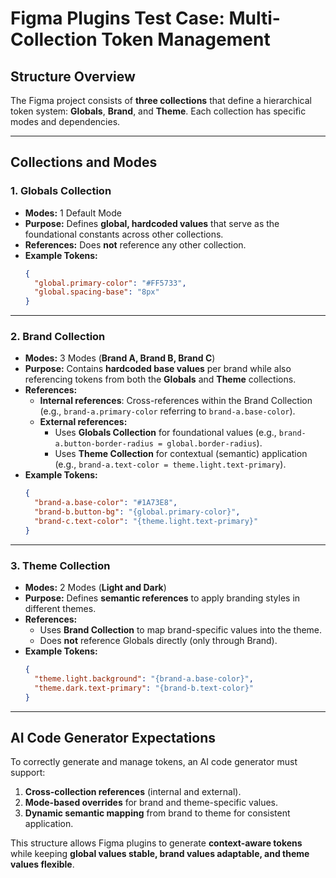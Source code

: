 # Figma Plugins Test Case: Multi-Collection Token Management

## Structure Overview
The Figma project consists of **three collections** that define a hierarchical token system: **Globals**, **Brand**, and **Theme**. Each collection has specific modes and dependencies.

---

## Collections and Modes

### 1. Globals Collection
- **Modes:** 1 Default Mode
- **Purpose:** Defines **global, hardcoded values** that serve as the foundational constants across other collections.
- **References:** Does **not** reference any other collection.
- **Example Tokens:**
  ```json
  {
    "global.primary-color": "#FF5733",
    "global.spacing-base": "8px"
  }
  ```

---

### 2. Brand Collection
- **Modes:** 3 Modes (**Brand A, Brand B, Brand C**)
- **Purpose:** Contains **hardcoded base values** per brand while also referencing tokens from both the **Globals** and **Theme** collections.
- **References:**
  - **Internal references**: Cross-references within the Brand Collection (e.g., `brand-a.primary-color` referring to `brand-a.base-color`).
  - **External references:**
    - Uses **Globals Collection** for foundational values (e.g., `brand-a.button-border-radius = global.border-radius`).
    - Uses **Theme Collection** for contextual (semantic) application (e.g., `brand-a.text-color = theme.light.text-primary`).
- **Example Tokens:**
  ```json
  {
    "brand-a.base-color": "#1A73E8",
    "brand-b.button-bg": "{global.primary-color}",
    "brand-c.text-color": "{theme.light.text-primary}"
  }
  ```

---

### 3. Theme Collection
- **Modes:** 2 Modes (**Light and Dark**)
- **Purpose:** Defines **semantic references** to apply branding styles in different themes.
- **References:**
  - Uses **Brand Collection** to map brand-specific values into the theme.
  - Does **not** reference Globals directly (only through Brand).
- **Example Tokens:**
  ```json
  {
    "theme.light.background": "{brand-a.base-color}",
    "theme.dark.text-primary": "{brand-b.text-color}"
  }
  ```

---

## AI Code Generator Expectations
To correctly generate and manage tokens, an AI code generator must support:
1. **Cross-collection references** (internal and external).
2. **Mode-based overrides** for brand and theme-specific values.
3. **Dynamic semantic mapping** from brand to theme for consistent application.

This structure allows Figma plugins to generate **context-aware tokens** while keeping **global values stable, brand values adaptable, and theme values flexible**.

